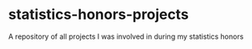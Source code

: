 # statistics-honors-projects
A repository of all projects I was involved in during my statistics honors

